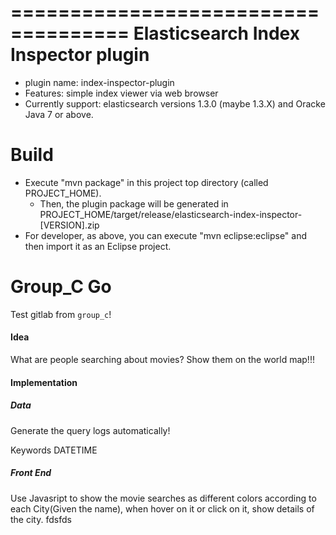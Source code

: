 ====================================
Elasticsearch Index Inspector plugin
====================================

* plugin name: index-inspector-plugin
* Features: simple index viewer via web browser
* Currently support: elasticsearch versions 1.3.0 (maybe 1.3.X) and Oracke Java 7 or above.

Build
=====

* Execute "mvn package" in this project top directory (called PROJECT_HOME).
  * Then, the plugin package will be generated in PROJECT_HOME/target/release/elasticsearch-index-inspector-[VERSION].zip
* For developer, as above, you can execute "mvn eclipse:eclipse" and then import it as an Eclipse project.

Group_C Go
==========

Test gitlab from `group_c`!

#### Idea
What are people searching about movies? Show them on the world map!!!

#### Implementation
##### Data
Generate the query logs automatically!

Keywords DATETIME

##### Front End
Use Javasript to show the movie searches as different colors according to each City(Given the name), when hover on it or click on it, show details of the city.
fdsfds
